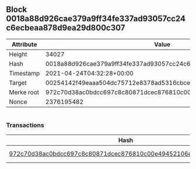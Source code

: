## Block 0018a88d926cae379a9ff34fe337ad93057cc24c6ecbeaa878d9ea29d800c307

Attribute | Value
--- | ---
Height | 34027
Hash | 0018a88d926cae379a9ff34fe337ad93057cc24c6ecbeaa878d9ea29d800c307
Timestamp | 2021-04-24T04:32:28+00:00
Target | 00254142f49eaaa504dc75712e8378ad5316cbcead634704b3734b6271167cc4
Merke root | 972c70d38ac0bdcc697c8c80871dcec876810c00e49452106ec8e2ab96b87c07
Nonce | 2376195482

```

```

### Transactions

Hash | Amount
--- | ---
[972c70d38ac0bdcc697c8c80871dcec876810c00e49452106ec8e2ab96b87c07](972c70d38ac0bdcc697c8c80871dcec876810c00e49452106ec8e2ab96b87c07.md) | 10.00000000 SKEPTI 
